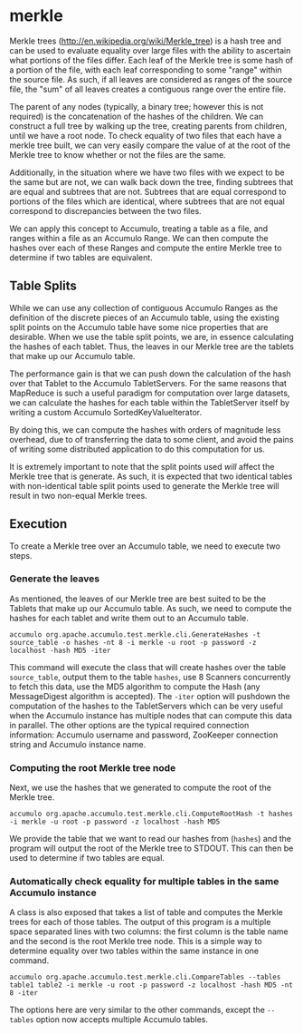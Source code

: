 merkle
======

Merkle trees (http://en.wikipedia.org/wiki/Merkle_tree) is a hash tree and can be used to evaluate equality over large files with the ability to ascertain what portions of the files differ. Each leaf of the Merkle tree is some hash of a portion of the file, with each leaf corresponding to some "range" within the source file. As such, if all leaves are considered as ranges of the source file, the "sum" of all leaves creates a contiguous range over the entire file.

The parent of any nodes (typically, a binary tree; however this is not required) is the concatenation of the hashes of the children. We can construct a full tree by walking up the tree, creating parents from children, until we have a root node. To check equality of two files that each have a merkle tree built, we can very easily compare the value of at the root of the Merkle tree to know whether or not the files are the same.

Additionally, in the situation where we have two files with we expect to be the same but are not, we can walk back down the tree, finding subtrees that are equal and subtrees that are not. Subtrees that are equal correspond to portions of the files which are identical, where subtrees that are not equal correspond to discrepancies between the two files.

We can apply this concept to Accumulo, treating a table as a file, and ranges within a file as an Accumulo Range. We can then compute the hashes over each of these Ranges and compute the entire Merkle tree to determine if two tables are equivalent.

## Table Splits

While we can use any collection of contiguous Accumulo Ranges as the definition of the discrete pieces of an Accumulo table, using the existing split points on the Accumulo table have some nice properties that are desirable. When we use the table split points, we are, in essence calculating the hashes of each tablet. Thus, the leaves in our Merkle tree are the tablets that make up our Accumulo table.

The performance gain is that we can push down the calculation of the hash over that Tablet to the Accumulo TabletServers. For the same reasons that MapReduce is such a useful paradigm for computation over large datasets, we can calculate the hashes for each table within the TabletServer itself by writing a custom Accumulo SortedKeyValueIterator.

By doing this, we can compute the hashes with orders of magnitude less overhead, due to of transferring the data to some client, and avoid the pains of writing some distributed application to do this computation for us.

It is extremely important to note that the split points used *will* affect the Merkle tree that is generate. As such, it is expected that two identical tables with non-identical table split points used to generate the Merkle tree will result in two non-equal Merkle trees.

## Execution

To create a Merkle tree over an Accumulo table, we need to execute two steps.

### Generate the leaves

As mentioned, the leaves of our Merkle tree are best suited to be the Tablets that make up our Accumulo table. As such, we need to compute the hashes for each tablet and write them out to an Accumulo table.

```
accumulo org.apache.accumulo.test.merkle.cli.GenerateHashes -t source_table -o hashes -nt 8 -i merkle -u root -p password -z localhost -hash MD5 -iter
```

This command will execute the class that will create hashes over the table `source_table`, output them to the table `hashes`, use 8 Scanners concurrently to fetch this data, use the MD5 algorithm to compute the Hash (any MessageDigest algorithm is accepted). The `-iter` option will pushdown the computation of the hashes to the TabletServers which can be very useful when the Accumulo instance has multiple nodes that can compute this data in parallel. The other options are the typical required connection information: Accumulo username and password, ZooKeeper connection string and Accumulo instance name.

### Computing the root Merkle tree node

Next, we use the hashes that we generated to compute the root of the Merkle tree.

```
accumulo org.apache.accumulo.test.merkle.cli.ComputeRootHash -t hashes -i merkle -u root -p password -z localhost -hash MD5
```

We provide the table that we want to read our hashes from (`hashes`) and the program will output the root of the Merkle tree to STDOUT. This can then be used to determine if two tables are equal.

### Automatically check equality for multiple tables in the same Accumulo instance

A class is also exposed that takes a list of table and computes the Merkle trees for each of those tables. The output of this program is a multiple space separated lines with two columns: the first column is the table name and the second is the root Merkle tree node. This is a simple way to determine equality over two tables within the same instance in one command.

```
accumulo org.apache.accumulo.test.merkle.cli.CompareTables --tables table1 table2 -i merkle -u root -p password -z localhost -hash MD5 -nt 8 -iter
```

The options here are very similar to the other commands, except the `--tables` option now accepts multiple Accumulo tables.
